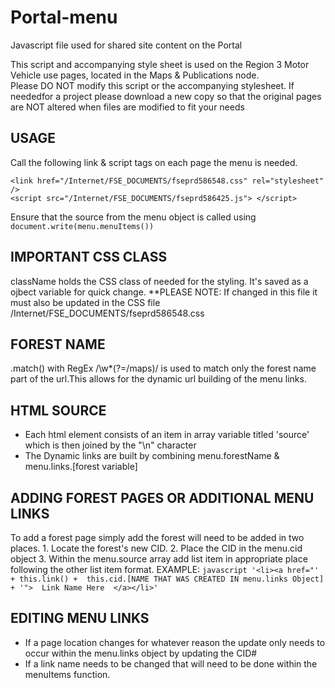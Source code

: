 # Portal-menu
Javascript file used for shared site content on the Portal
					
This script and accompanying style sheet is used on the Region 3 Motor Vehicle use pages, located in the Maps & Publications node.					
Please DO NOT modify this script or the accompanying stylesheet. If neededfor a project please download a new copy so that the original pages are NOT altered when files are modified to fit your needs						


## USAGE
Call the following link & script tags on each page the menu is needed.
```
<link href="/Internet/FSE_DOCUMENTS/fseprd586548.css" rel="stylesheet" />
<script src="/Internet/FSE_DOCUMENTS/fseprd586425.js"> </script>
```

Ensure that the source from the menu object is called using `document.write(menu.menuItems())`

## IMPORTANT CSS CLASS
className holds the CSS class of needed for the styling. It's saved as a ojbect variable for quick change.
**PLEASE NOTE: If changed in this file it must also be updated in the CSS file /Internet/FSE_DOCUMENTS/fseprd586548.css

## FOREST NAME
.match() with RegEx /\w*(?=\/maps)/ is used to match only the forest name part of the url.This allows for the dynamic url building of the menu links.

## HTML SOURCE
   - Each html element consists of an item in array variable titled 'source' which is then joined by the "\n" character
   - The Dynamic links are built by combining menu.forestName & menu.links.[forest variable]

## ADDING FOREST PAGES OR ADDITIONAL MENU LINKS
To add a forest page simply add the forest will need to be added in two places.
   		1. Locate the forest's new CID.
   		2. Place the CID in the menu.cid object
   		3. Within the menu.source array add list item in appropriate place following the other list item format.
         EXAMPLE: 
         ```javascript
         '<li><a href="' + this.link() +  this.cid.[NAME THAT WAS CREATED IN menu.links Object]   + '">  Link Name Here  </a></li>'
         ```

## EDITING MENU LINKS
   - If a page location changes for whatever reason the update only needs to occur within the menu.links object by updating the CID#
   - If a link name needs to be changed that will need to be done within the menuItems function.
